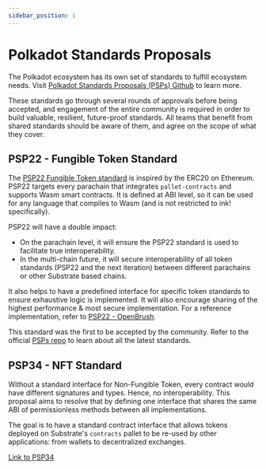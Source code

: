 ```yaml
---
sidebar_position: 1
---
```


# Polkadot Standards Proposals

The Polkadot ecosystem has its own set of standards to fulfill ecosystem needs. Visit [Polkadot Standards Proposals (PSPs) Github][PSPs] to learn more.

These standards go through several rounds of approvals before being accepted, and engagement of the entire community is required in order to build valuable, resilient, future-proof standards. All teams that benefit from shared standards should be aware of them, and agree on the scope of what they cover. 

## PSP22 - Fungible Token Standard

The [PSP22 Fungible Token standard][PSP22] is inspired by the ERC20 on Ethereum. PSP22 targets every parachain that integrates `pallet-contracts` and supports Wasm smart contracts. It is defined at ABI level, so it can be used for any language that compiles to Wasm (and is not restricted to ink! specifically).

PSP22 will have a double impact:

- On the parachain level, it will ensure the PSP22 standard is used to facilitate true interoperability.
- In the multi-chain future, it will secure interoperability of all token standards (PSP22 and the next iteration) between different parachains or other Substrate based chains.

It also helps to have a predefined interface for specific token standards to ensure exhaustive logic is implemented. It will also encourage sharing of the highest performance & most secure implementation. For a reference implementation, refer to [PSP22 - OpenBrush](https://github.com/Supercolony-net/openbrush-contracts/blob/main/contracts/src/traits/psp22/psp22.rs).

This standard was the first to be accepted by the community. Refer to the official [PSPs repo][PSPs] to learn about all the latest standards.

## PSP34 - NFT Standard

Without a standard interface for Non-Fungible Token, every contract would have different signatures and types. Hence, no interoperability. This proposal aims to resolve that by defining one interface that shares the same ABI of permissionless methods between all implementations.

The goal is to have a standard contract interface that allows tokens deployed on Substrate's `contracts` pallet to be re-used by other applications: from wallets to decentralized exchanges.

[Link to PSP34](https://github.com/w3f/PSPs/blob/master/PSPs/psp-34.md)

[PSPs]: https://github.com/w3f/PSPs
[PSP22]: https://github.com/w3f/PSPs/blob/master/PSPs/psp-22.md
